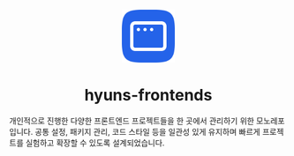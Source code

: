 
<p align="center">
    <img src = "./assets/icon.png" height = "96px" alt = "Hyuns Frontends 아이콘"/>
</p>
<h1 align="center">hyuns-frontends</h1>

개인적으로 진행한 다양한 프론트엔드 프로젝트들을 한 곳에서 관리하기 위한 모노레포입니다.
공통 설정, 패키지 관리, 코드 스타일 등을 일관성 있게 유지하며 빠르게 프로젝트를 실험하고 확장할 수 있도록 설계되었습니다.
